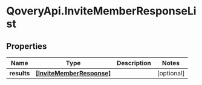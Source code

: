 # QoveryApi.InviteMemberResponseList

## Properties

Name | Type | Description | Notes
------------ | ------------- | ------------- | -------------
**results** | [**[InviteMemberResponse]**](InviteMemberResponse.md) |  | [optional] 


